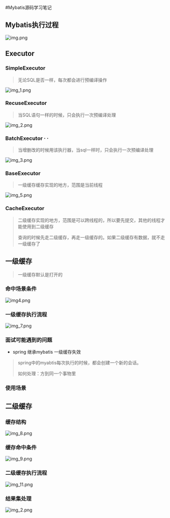 
#Mybatis源码学习笔记

## Mybatis执行过程

![img.png](./img/img.png)

## Executor

### SimpleExecutor
>无论SQL是否一样，每次都会进行预编译操作

![img_1.png](./img/img_1.png)

### RecuseExecutor
>当SQL语句一样的时候，只会执行一次预编译处理
> 
![img_2.png](./img/img_2.png)

### BatchExecutor   ·   ·
>当增删改的时候用该执行器，当sql一样时，只会执行一次预编译处理
> 
![img_3.png](./img/img_3.png)

### BaseExecutor
>一级缓存缓存实现的地方，范围是当前线程

![img_5.png](./img/img_5.png)


### CacheExecutor
>二级缓存实现的地方，范围是可以跨线程的，所以要先提交，其他的线程才能使用到二级缓存
> 
>查询的时候先走二级缓存，再走一级缓存的。如果二级缓存有数据，就不走一级缓存了
> 


## 一级缓存
>一级缓存默认是打开的
> 

### 命中场景条件
![img4.png](./img/img_4.png)

### 一级缓存执行流程
![img_7.png](./img/img_7.png)

### 面试可能遇到的问题
- spring 继承mybatis 一级缓存失效
> spring中的myabtis每次执行的时候，都会创建一个新的会话。
> 
> 如何处理：方到同一个事物里
### 使用场景

## 二级缓存

### 缓存结构
![img_8.png](./img/img_8.png)


### 缓存命中条件
![img_9.png](./img/img_9.png)


### 二级缓存执行流程
![img_11.png](./img/img_11.png)




### 结果集处理

![img_2.png](img_2.png)